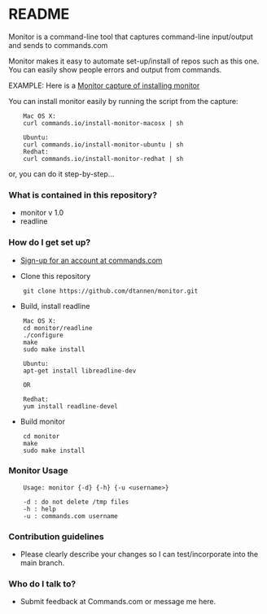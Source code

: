 # README #

Monitor is a command-line tool that captures command-line input/output and sends to commands.com

Monitor makes it easy to automate set-up/install of repos such as this one. You can easily show people errors and output from commands.

EXAMPLE: Here is a [Monitor capture of installing monitor](https://commands.com/install-monitor-macosx)

You can install monitor easily by running the script from the capture:
~~~~
    Mac OS X:
    curl commands.io/install-monitor-macosx | sh
~~~~
~~~~
    Ubuntu:
    curl commands.io/install-monitor-ubuntu | sh
    Redhat:
    curl commands.io/install-monitor-redhat | sh        
~~~~
or, you can do it step-by-step...

### What is contained in this repository? ###

* monitor v 1.0
* readline

### How do I get set up? ###

* [Sign-up for an account at commands.com](https://commands.com/)

* Clone this repository
~~~~
    git clone https://github.com/dtannen/monitor.git
~~~~

* Build, install readline
~~~~
    Mac OS X:
    cd monitor/readline
    ./configure
    make
    sudo make install
~~~~
~~~~
    Ubuntu:
    apt-get install libreadline-dev

    OR

    Redhat: 
    yum install readline-devel
~~~~

* Build monitor
~~~~
    cd monitor
    make
    sudo make install
~~~~

### Monitor Usage ###
~~~~
    Usage: monitor {-d} {-h} {-u <username>}

    -d : do not delete /tmp files
    -h : help
    -u : commands.com username
~~~~
### Contribution guidelines ###

* Please clearly describe your changes so I can test/incorporate into the main branch.

### Who do I talk to? ###

* Submit feedback at Commands.com or message me here.
